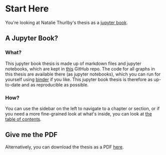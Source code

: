 Start Here
==========

[//]: # (TODO: Check Thesis title)
[//]: # (TODO: Check links)

You're looking at Natalie Thurlby's thesis <!-- TODO: Thesis title--> as a [jupyter book](https://jupyterbook.org/intro.html). 

## A Jupyter Book?
### What?
This jupyter book thesis is made up of markdown files and jupyter notebooks, which are kept in [this](link-to-github) GitHub repo. The code for all graphs in <!--chapters X, Y and Z of--> this thesis are available there (as jupyter notebooks), which you can run for yourself using [binder](link-to-binder) if you like. This jupyter book thesis is therefore as up-to-date and as reproducible as possible.
### How?
You can use the sidebar on the left to navigate to a chapter or section, or if you need a more fine-grained look at what's inside, you can look at [the table of contents](link-to-full-table-of-contents). 

## Give me the PDF 
Alternatively, you can download the thesis as a PDF [here](link-to-download). 

